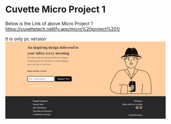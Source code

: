 
# Cuvette Micro Project 1

Below is the Link of above Micro Project 1 
https://cuvettetech.netlify.app/micro%20project%201/

It is only pc version
![Logo](https://raw.githubusercontent.com/AJIT-KUMAR-PANDIT/Cuvette-Tech/main/Micro%20Project%201/img/Micro%20Project%201%20Screenshot%20.png)

